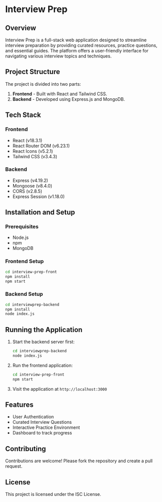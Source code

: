 # Interview Prep

## Overview

Interview Prep is a full-stack web application designed to streamline interview preparation by providing curated resources, practice questions, and essential guides. The platform offers a user-friendly interface for navigating various interview topics and techniques.

## Project Structure

The project is divided into two parts:

1. **Frontend** - Built with React and Tailwind CSS.
2. **Backend** - Developed using Express.js and MongoDB.

## Tech Stack

### Frontend

* React (v18.3.1)
* React Router DOM (v6.23.1)
* React Icons (v5.2.1)
* Tailwind CSS (v3.4.3)

### Backend

* Express (v4.19.2)
* Mongoose (v8.4.0)
* CORS (v2.8.5)
* Express Session (v1.18.0)

## Installation and Setup

### Prerequisites

* Node.js
* npm
* MongoDB

### Frontend Setup

```bash
cd interview-prep-front
npm install
npm start
```

### Backend Setup

```bash
cd interviewprep-backend
npm install
node index.js
```

## Running the Application

1. Start the backend server first:

   ```bash
   cd interviewprep-backend
   node index.js
   ```
2. Run the frontend application:

   ```bash
   cd interview-prep-front
   npm start
   ```
3. Visit the application at `http://localhost:3000`

## Features

* User Authentication
* Curated Interview Questions
* Interactive Practice Environment
* Dashboard to track progress

## Contributing

Contributions are welcome! Please fork the repository and create a pull request.

## License

This project is licensed under the ISC License.
